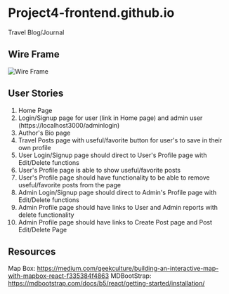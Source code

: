 # Project4-frontend.github.io
Travel Blog/Journal

## Wire Frame

![Wire Frame](https://user-images.githubusercontent.com/82845234/125888408-f918c266-e9f3-46d5-8734-254db2b010d7.png)


## User Stories

1) Home Page
2) Login/Signup page for user (link in Home page) and admin user (https://localhost3000/adminlogin)
3) Author's Bio page
4) Travel Posts page with useful/favorite button for user's to save in their own profile
5) User Login/Signup page should direct to User's Profile page with Edit/Delete functions
6) User's Profile page is able to show useful/favorite posts
7) User's Profile page should have functionality to be able to remove useful/favorite posts from the page
8) Admin Login/Signup page should direct to Admin's Profile page with Edit/Delete functions
9) Admin Profile page should have links to User and Admin reports with delete functionality
10) Admin Profile page should have links to Create Post page and Post Edit/Delete Page

## Resources

Map Box: https://medium.com/geekculture/building-an-interactive-map-with-mapbox-react-f335384f4863
MDBootStrap: https://mdbootstrap.com/docs/b5/react/getting-started/installation/



